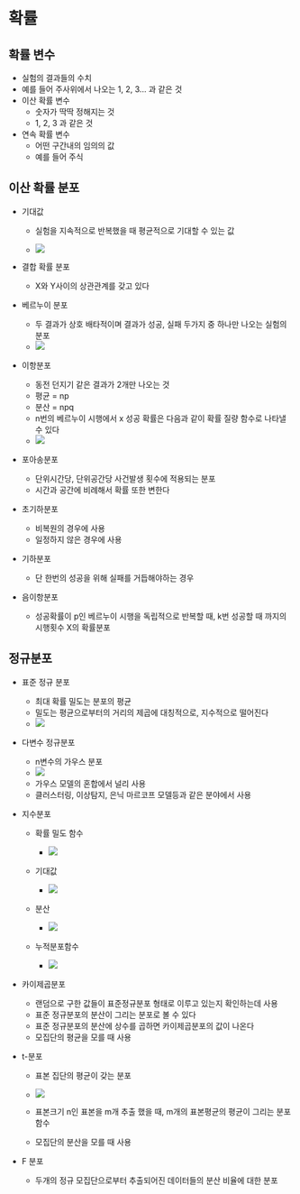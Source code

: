 # 확률



## 확률 변수

- 실험의 결과들의 수치
- 예를 들어 주사위에서 나오는 1, 2, 3... 과 같은 것
- 이산 확률 변수
  - 숫자가 딱딱 정해지는 것
  - 1, 2, 3 과 같은 것
- 연속 확률 변수
  - 어떤 구간내의 임의의 값
  - 예를 들어 주식



## 이산 확률 분포

- 기대값

  - 실험을 지속적으로 반복했을 때 평균적으로 기대할 수 있는 값

  - ![](https://latex.codecogs.com/gif.latex?E(X)&space;=&space;\sum{X}\cdot{}&space;P(X))
- 결합 확률 분포

  - X와 Y사이의 상관관계를 갖고 있다
- 베르누이 분포
  - 두 결과가 상호 배타적이며 결과가 성공, 실패 두가지 중 하나만 나오는 실험의 분포
  - ![](https://latex.codecogs.com/gif.latex?P(X&space;=&space;x)&space;=&space;f(x)&space;=&space;p^x(1-p)^{(1-x)})
- 이항분포
  - 동전 던지기 같은 결과가 2개만 나오는 것
  - 평균 = np
  - 분산 = npq
  - n번의 베르누이 시행에서 x 성공 확률은 다음과 같이 확률 질량 함수로 나타낼 수 있다
  - ![](https://t1.daumcdn.net/cfile/tistory/99DCD7485DAD64DC12)
- 포아송분포

  - 단위시간당, 단위공간당 사건발생 횟수에 적용되는 분포
  - 시간과 공간에 비례해서 확률 또한 변한다
- 초기하분포
  - 비복원의 경우에 사용
  - 일정하지 않은 경우에 사용
- 기하분포
  
  - 단 한번의 성공을 위해 실패를 거듭해야하는 경우
- 음이항분포
  
  - 성공확률이 p인 베르누이 시행을 독립적으로 반복할 때, k번 성공할 때 까지의 시행횟수 X의 확률분포



## 정규분포

- 표준 정규 분포
  - 최대 확률 밀도는 분포의 평균
  - 밀도는 평균으로부터의 거리의 제곱에 대칭적으로, 지수적으로 떨어진다
  - ![](https://t1.daumcdn.net/cfile/tistory/2474214F5550CD7002)
- 다변수 정규분포
  - n변수의 가우스 분포
  - ![](https://img1.daumcdn.net/thumb/R800x0/?scode=mtistory2&fname=https%3A%2F%2Ft1.daumcdn.net%2Fcfile%2Ftistory%2F2223C9475898317C40)
  - 가우스 모델의 혼합에서 널리 사용
  - 클러스터링, 이상탐지, 은닉 마르코프 모델등과 같은 분야에서 사용
- 지수분포

  - 확률 밀도 함수

    - ![](https://latex.codecogs.com/gif.latex?\mathbf{f(t,&space;\lambda)&space;=&space;\lambda&space;e^{-\lambda&space;t}}&space;\quad&space;(\mathbf{t}\ge&space;0))

  - 기대값

    - ![](https://latex.codecogs.com/gif.latex?\frac{1}{\lambda})

  - 분산

    - ![](https://latex.codecogs.com/gif.latex?\mathbf{V(t,&space;\lambda)&space;=&space;\frac{1}{\lambda^2}})

  - 누적분포함수

    - ![](https://latex.codecogs.com/gif.latex?\mathbf{F(t,&space;\lambda)&space;=&space;1-&space;e^{-\lambda&space;t}})
- 카이제곱분포

  - 랜덤으로 구한 값들이 표준정규분포 형태로 이루고 있는지 확인하는데 사용
  - 표준 정규분포의 분산이 그리는 분포로 볼 수 있다
  - 표준 정규분포의 분산에 상수를 곱하면 카이제곱분포의 값이 나온다
  - 모집단의 평균을 모를 때 사용
- t-분포

  - 표본 집단의 평균이 갖는 분포

  - ![](https://latex.codecogs.com/gif.latex?\mathbf{t_k}&space;=&space;\frac{Z}{\sqrt{V(k)/k}})

  - 표본크기 n인 표본을 m개 추출 했을  때, m개의 표본평균의 평균이 그리는 분포함수

  - 모집단의 분산을 모를 때 사용
- F 분포
  
  - 두개의 정규 모집단으로부터 추출되어진 데이터들의 분산 비율에 대한 분포

